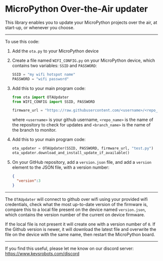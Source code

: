 # MicroPython Over-the-Air updater

This library enables you to update your MicroPython projects over the air, at start-up, or whenever you choose.

---

To use this code:

1. Add the `ota.py` to your MicroPython device

1. Create a file named `WIFI_CONFIG.py` on your MicroPython device, which contains two variables: `SSID` and `PASSWORD`:

    ```python
    SSID = "my wifi hotspot name"
    PASSWORD = "wifi password"
    ```

1. Add this to your main program code:

    ```python
    from ota import OTAUpdater
    from WIFI_CONFIG import SSID, PASSWORD

    firmware_url = "https://raw.githubusercontent.com/<username>/<repo_name>/<branch_name>"

    ```

    where `<username>` is your github username, `<repo_name>` is the name of the repository to check for updates and `<branch_name>` is the name of the branch to monitor.

1. Add this to your main program code:

    ```python
    ota_updater = OTAUpdater(SSID, PASSWORD, firmware_url, "test.py")
    ota_updater.download_and_install_update_if_available()

    ```
1. On your GitHub repository, add a `version.json` file, and add a `version` element to the JSON file, with a version number:

    ```json
    {
      "version":3
    }
    ```

---

The `OTAUpdater` will connect to github over wifi using your provided wifi credentials, check what the most up-to-date version of the firmware is, compare this to a local file present on the device named `version.json`, which contains the version number of the current on device firmware.

If the local file is not present it will create one with a version number of `0`. If the Github version is newer, it will download the latest file and overwrite the file on the device with the same name, then restart the MicroPython board.

---

If you find this useful, please let me know on our discord server: <https://www.kevsrobots.com/discord>
